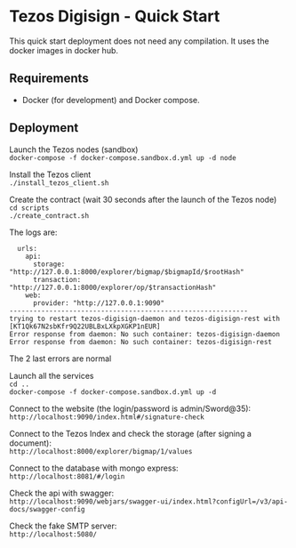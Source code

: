 # Tezos Digisign - Quick Start

This quick start deployment does not need any compilation. It uses the docker images in docker hub.

## Requirements

* Docker (for development) and Docker compose.

## Deployment

Launch the Tezos nodes (sandbox)  
`docker-compose -f docker-compose.sandbox.d.yml up -d node`
  
Install the Tezos client  
`./install_tezos_client.sh`
  
Create the contract (wait 30 seconds after the launch of the Tezos node)  
`cd scripts`  
`./create_contract.sh`
  
The logs are:  
```
  urls:
    api:
      storage: "http://127.0.0.1:8000/explorer/bigmap/$bigmapId/$rootHash"
      transaction: "http://127.0.0.1:8000/explorer/op/$transactionHash"
    web:
      provider: "http://127.0.0.1:9090"
------------------------------------------------------------
trying to restart tezos-digisign-daemon and tezos-digisign-rest with [KT1Qk67N2sbKfr9Q22UBLBxLXkpXGKP1nEUR]
Error response from daemon: No such container: tezos-digisign-daemon
Error response from daemon: No such container: tezos-digisign-rest
```  
The 2 last errors are normal  
  
Launch all the services  
`cd ..`  
`docker-compose -f docker-compose.sandbox.d.yml up -d`  
  
Connect to the website (the login/password is admin/Sword@35):  
`http://localhost:9090/index.html#/signature-check`
  
Connect to the Tezos Index and check the storage (after signing a document):  
`http://localhost:8000/explorer/bigmap/1/values`
  
Connect to the database with mongo express:  
`http://localhost:8081/#/login`
  
Check the api with swagger:  
`http://localhost:9090/webjars/swagger-ui/index.html?configUrl=/v3/api-docs/swagger-config`  
  
Check the fake SMTP server:  
`http://localhost:5080/`



